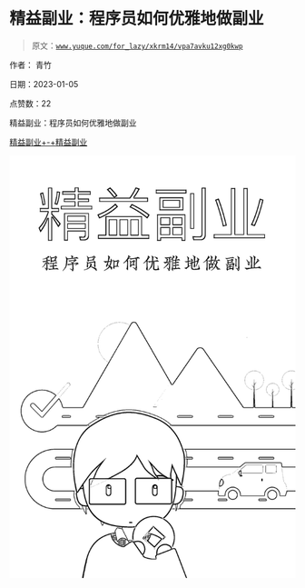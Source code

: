 # 精益副业：程序员如何优雅地做副业

> 原文：[`www.yuque.com/for_lazy/xkrm14/vpa7avku12xg0kwp`](https://www.yuque.com/for_lazy/xkrm14/vpa7avku12xg0kwp)



作者： 青竹 

日期：2023-01-05 

点赞数：22 

精益副业：程序员如何优雅地做副业 

[精益副业+-+精益副业](http://r.ftqq.com/lean-side-bussiness/index.html) 

![](img/018b711c6df5da062926385e356b8bbe.png)  


